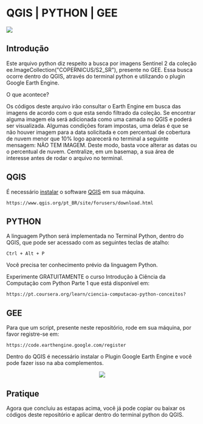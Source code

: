 <h1> QGIS | PYTHON | GEE</h1>

<p>
<img src="http://img.shields.io/static/v1?label=STATUS&message=EM%20DESENVOLVIMENTO&color=GREEN&style=for-the-badge"/>
</p>

<h2>Introdução</h2>

Este arquivo python diz respeito a busca por imagens
Sentinel 2 da coleção ee.ImageCollection("COPERNICUS/S2_SR"), presente no GEE.
Essa busca ocorre dentro do QGIS, através do terminal python e utilizando o plugin Google Earth Engine.

O que acontece?

Os códigos deste arquivo irão consultar o Earth Engine em busca das imagens de acordo com o que esta sendo filtrado
da coleção. Se encontrar alguma imagem ela será adicionada como uma camada no QGIS e poderá ser visualizada.
Algumas condições foram impostas, uma delas é que se não houver imagem para a data solicitada e com percentual de
cobertura de nuvem menor que 10% logo aparecerá no terminal a seguinte mensagem:
NÃO TEM IMAGEM.
Deste modo, basta voce alterar as datas ou o percentual de nuvem.
Centralize, em um basemap, a sua área de interesse antes de rodar o arquivo no terminal.

<h2>QGIS </h2>

É necessário <a href="https://www.qgis.org/pt_BR/site/forusers/download.html">instalar</a> o software <a href="https://www.qgis.org/pt_BR/site/forusers/download.html">QGIS</a> em sua máquina.

```
https://www.qgis.org/pt_BR/site/forusers/download.html
```


<h2>PYTHON</h2>
A linguagem Python será implementada no Terminal Python, dentro do QGIS, que pode ser acessado com as seguintes teclas de atalho:

```
Ctrl + Alt + P
```

Você precisa ter conhecimento prévio da linguagem Python. 

Experimente GRATUITAMENTE o curso Introdução à Ciência da Computação com Python Parte 1 que está disponível em:

```
https://pt.coursera.org/learn/ciencia-computacao-python-conceitos?
```

<h2> GEE</h2>

Para que um script, presente neste repositório, rode em sua máquina, por favor registre-se em:

```
https://code.earthengine.google.com/register
```

Dentro do QGIS é necessário instalar o Plugin Google Earth Engine e você pode fazer isso na aba complementos.

<p align="center">
<img src="https://user-images.githubusercontent.com/120928832/222942858-d34d0b82-9156-4306-80a1-1ff3333d632b.jpg"/>
</p>


<h2>Pratique</h2>
Agora que concluiu as estapas acima, você já pode copiar ou baixar os códigos deste repositório e aplicar dentro do terminal python do QGIS.







